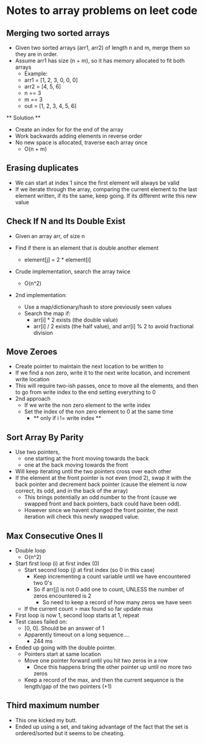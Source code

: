 # Notes to array problems on leet code

## Merging two sorted arrays
- Given two sorted arrays (arr1, arr2) of length n and m, merge them so they are in order.
- Assume arr1 has size (n + m), so it has memory allocated to fit both arrays
  - Example:
  - arr1 = [1, 2, 3, 0, 0, 0]
  - arr2 = [4, 5, 6]
  - n == 3
  - m == 3
  - out = [1, 2, 3, 4, 5, 6]

** Solution **
- Create an index for for the end of the array
- Work backwards adding elements in reverse order
- No new space is allocated, traverse each array once
  - O(n + m)

## Erasing duplicates
- We can start at index 1 since the first element will always be valid
- If we iterate through the array, comparing the current element to the last element written, if its the same, keep going. If its different write this new value

## Check If N and Its Double Exist
- Given an array arr, of size n
- Find if there is an element that is double another element
  - element[j] = 2 * element[i]

- Crude implementation, search the array twice
  - O(n^2)
- 2nd implementation:
  - Use a map/dictionary/hash to store previously seen values
  - Search the map if:
    - arr[i] * 2 exists (the double value)
    - arr[i] / 2 exists (the half value), and arr[i] % 2 to avoid fractional division

## Move Zeroes
- Create pointer to maintain the next location to be written to
- If we find a non zero, write it to the next write location, and increment write location
- This will require two-ish passes, once to move all the elements, and then to go from write index to the end setting everything to 0
- 2nd approach
  - If we write the non zero element to the write index
  - Set the index of the non zero element to 0 at the same time
    - ** only if i != write index **

## Sort Array By Parity
- Use two pointers, 
  - one starting at the front moving towards the back 
  - one at the back moving towards the front
- Will keep iterating until the two pointers cross over each other
- If the element at the front pointer is not even (mod 2), swap it with the back pointer and decrement back pointer (cause the element is now correct, its odd, and in the back of the array)
  - This brings potentially an odd number to the front (cause we swapped front and back pointers, back could have been odd).
  - However since we havent changed the front pointer, the next iteration will check this newly swapped value.

## Max Consecutive Ones II
- Double loop
  - O(n^2) 
- Start first loop (i) at first index (0)
  - Start second loop (j) at first index (so 0 in this case)
    - Keep incrementing a count variable until we have encountered two 0's
    - So if arr[j] is not 0 add one to count, UNLESS the number of zeros encountered is 2
      - So need to keep a record of how many zeros we have seen
  - If the current count > max found so far update max
- First loop is now 1, second loop starts at 1, repeat
- Test cases failed on:
  - [0, 0]. Should be an answer of 1
  - Apparently timeout on a long sequence....
    - 244 ms
- Ended up going with the double pointer.
  - Pointers start at same location
  - Move one pointer forward until you hit two zeros in a row
    - Once this happens bring the other pointer up until no more two zeros
  - Keep a record of the max, and then the current sequence is the length/gap of the two pointers (+1)

## Third maximum number
- This one kicked my butt. 
- Ended up using a set, and taking advantage of the fact that the set is ordered/sorted but it seems to be cheating.